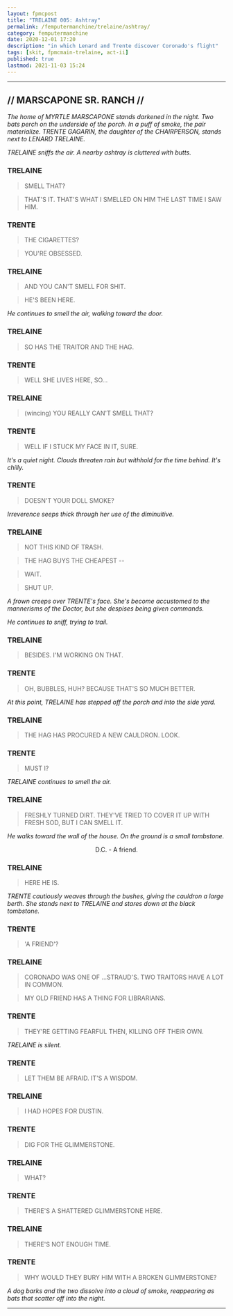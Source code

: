 ```yaml
---
layout: fpmcpost
title: "TRELAINE 005: Ashtray"
permalink: /femputermanchine/trelaine/ashtray/
category: femputermanchine
date: 2020-12-01 17:20
description: "in which Lenard and Trente discover Coronado's flight"
tags: [skit, fpmcmain-trelaine, act-ii]
published: true
lastmod: 2021-11-03 15:24
---
```

[//]: # ( 12/01/20  -added)
[//]: # ( 11/03/21  -title added)

*****

## // MARSCAPONE SR. RANCH // ##

<i>The home of MYRTLE MARSCAPONE stands darkened in the night. Two bats perch on the underside of the porch. In a puff of smoke, the pair materialize. TRENTE GAGARIN, the daughter of the CHAIRPERSON, stands next to LENARD TRELAINE.</i>

<i>TRELAINE sniffs the air. A nearby ashtray is cluttered with butts.</i>

### TRELAINE ###

> SMELL THAT? 

> THAT'S IT. THAT'S WHAT I SMELLED ON HIM THE LAST TIME I SAW HIM.

### TRENTE ###

> THE CIGARETTES? 

> YOU'RE OBSESSED.

### TRELAINE ###

> AND YOU CAN'T SMELL FOR SHIT.

> HE'S BEEN HERE. 

<I>He continues to smell the air, walking toward the door.</i>

### TRELAINE ###

> SO HAS THE TRAITOR AND THE HAG.

### TRENTE ###

> WELL SHE LIVES HERE, SO...

### TRELAINE ###

> (wincing) YOU REALLY CAN'T SMELL THAT?

### TRENTE ###

> WELL IF I STUCK MY FACE IN IT, SURE.

<I>It's a quiet night. Clouds threaten rain but withhold for the time behind. It's chilly.</i>

### TRENTE ###

> DOESN'T YOUR DOLL SMOKE?

<I>Irreverence seeps thick through her use of the diminuitive.</i>

### TRELAINE ###

> NOT THIS KIND OF TRASH.

> THE HAG BUYS THE CHEAPEST --

> WAIT.

> SHUT UP.

<I>A frown creeps over TRENTE's face. She's become accustomed to the mannerisms of the Doctor, but she despises being given commands.</i>

<i>He continues to sniff, trying to trail.</i>

### TRELAINE ###

> BESIDES. I'M WORKING ON THAT.

### TRENTE ###

> OH, BUBBLES, HUH? BECAUSE THAT'S SO MUCH BETTER.

<I>At this point, TRELAINE has stepped off the porch and into the side yard.</i>

### TRELAINE ###

> THE HAG HAS PROCURED A NEW CAULDRON. LOOK.

### TRENTE ###

> MUST I?

<I>TRELAINE continues to smell the air.</i>

### TRELAINE ###

> FRESHLY TURNED DIRT. THEY'VE TRIED TO COVER IT UP WITH FRESH SOD, BUT I CAN SMELL IT.

<I>He walks toward the wall of the house. On the ground is a small tombstone.</i>

<center>D.C. - A friend.</center>

### TRELAINE ###

> HERE HE IS.

<I>TRENTE cautiously weaves through the bushes, giving the cauldron a large berth. She stands next to TRELAINE and stares down at the black tombstone.</i>

### TRENTE ###

> 'A FRIEND'?

### TRELAINE ###

> CORONADO WAS ONE OF ...STRAUD'S. TWO TRAITORS HAVE A LOT IN COMMON.

> MY OLD FRIEND HAS A THING FOR LIBRARIANS.

### TRENTE ###

> THEY'RE GETTING FEARFUL THEN, KILLING OFF THEIR OWN.

<I>TRELAINE is silent.</i>

### TRENTE ###

> LET THEM BE AFRAID. IT'S A WISDOM.

### TRELAINE ###

> I HAD HOPES FOR DUSTIN.

### TRENTE ###

> DIG FOR THE GLIMMERSTONE.

### TRELAINE ###

> WHAT?

### TRENTE ###

> THERE'S A SHATTERED GLIMMERSTONE HERE. 

### TRELAINE ###

> THERE'S NOT ENOUGH TIME. 

### TRENTE ###

> WHY WOULD THEY BURY HIM WITH A BROKEN GLIMMERSTONE?

<I>A dog barks and the two dissolve into a cloud of smoke, reappearing as bats that scatter off into the night.</i>

*****
